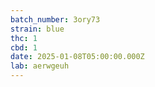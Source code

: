 ```yaml
---
batch_number: 3ory73
strain: blue
thc: 1
cbd: 1
date: 2025-01-08T05:00:00.000Z
lab: aerwgeuh
---
```


